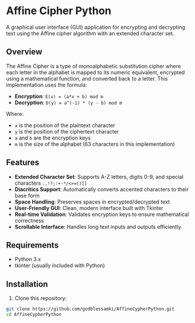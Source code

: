 # Affine Cipher Python

A graphical user interface (GUI) application for encrypting and decrypting text using the Affine cipher algorithm with an extended character set.

## Overview

The Affine Cipher is a type of monoalphabetic substitution cipher where each letter in the alphabet is mapped to its numeric equivalent, encrypted using a mathematical function, and converted back to a letter. This implementation uses the formula:

- **Encryption**: `E(x) = (a*x + b) mod m`
- **Decryption**: `D(y) = a^(-1) * (y - b) mod m`

Where:
- `x` is the position of the plaintext character
- `y` is the position of the ciphertext character
- `a` and `b` are the encryption keys
- `m` is the size of the alphabet (63 characters in this implementation)

## Features

- **Extended Character Set**: Supports A-Z letters, digits 0-9, and special characters `.,!?;:+-*/<>=()[]`
- **Diacritics Support**: Automatically converts accented characters to their base form
- **Space Handling**: Preserves spaces in encrypted/decrypted text
- **User-Friendly GUI**: Clean, modern interface built with Tkinter
- **Real-time Validation**: Validates encryption keys to ensure mathematical correctness
- **Scrollable Interface**: Handles long text inputs and outputs efficiently

## Requirements

- Python 3.x
- tkinter (usually included with Python)

## Installation

1. Clone this repository:
```bash
git clone https://github.com/godblessamki/AffineCypherPython.git
cd AffineCypherPython
